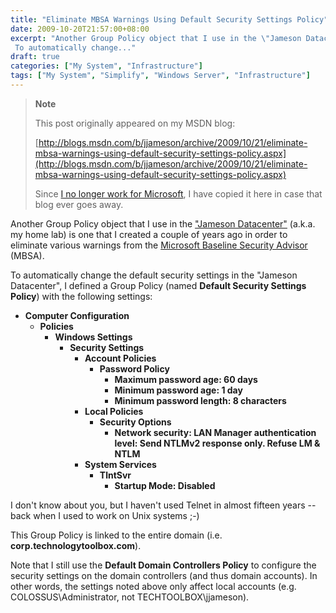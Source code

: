 ```yaml
---
title: "Eliminate MBSA Warnings Using Default Security Settings Policy"
date: 2009-10-20T21:57:00+08:00
excerpt: "Another Group Policy object that I use in the \"Jameson Datacenter\" (a.k.a. my home lab) is one that I created a couple of years ago in order to eliminate various warnings from the Microsoft Baseline Security Advisor (MBSA). 
 To automatically change..."
draft: true
categories: ["My System", "Infrastructure"]
tags: ["My System", "Simplify", "Windows Server", "Infrastructure"]
---
```


> **Note**
> 
> This post originally appeared on my MSDN blog:  
>   
> 
> [http://blogs.msdn.com/b/jjameson/archive/2009/10/21/eliminate-mbsa-warnings-using-default-security-settings-policy.aspx](http://blogs.msdn.com/b/jjameson/archive/2009/10/21/eliminate-mbsa-warnings-using-default-security-settings-policy.aspx)
> 
> Since [I no longer work for Microsoft](/blog/jjameson/archive/2011/09/02/last-day-with-microsoft.aspx), I have copied it here in case that blog ever goes away.


Another Group Policy object that I use in the ["Jameson Datacenter"](/blog/jjameson/archive/2009/09/14/the-jameson-datacenter.aspx) (a.k.a. my home lab) is one that I created a couple of years ago in order to eliminate various warnings from the [Microsoft Baseline Security Advisor](http://technet.microsoft.com/en-us/security/cc184924.aspx) (MBSA).

To automatically change the default security settings in the "Jameson Datacenter", I defined a Group Policy (named **Default Security Settings Policy**) with the following settings:

- **Computer Configuration**
    - **Policies**
        - **Windows Settings**
            - **Security Settings**
                - **Account Policies**
                    - **Password Policy**
                        - **Maximum password age: 60 days**
                        - **Minimum password age: 1 day**
                        - **Minimum password length: 8 characters**
                - **Local Policies**
                    - **Security Options**
                        - **Network security: LAN Manager authentication level: Send NTLMv2 response only. Refuse LM & NTLM**
                - **System Services**
                    - **TlntSvr**
                        - **Startup Mode: Disabled**


I don't know about you, but I haven't used Telnet in almost fifteen years -- back when I used to work on Unix systems ;-)

This Group Policy is linked to the entire domain (i.e. **corp.technologytoolbox.com**).

Note that I still use the **Default Domain Controllers Policy** to configure the security settings on the domain controllers (and thus domain accounts). In other words, the settings noted above only affect local accounts (e.g. COLOSSUS\Administrator, not TECHTOOLBOX\jjameson).

